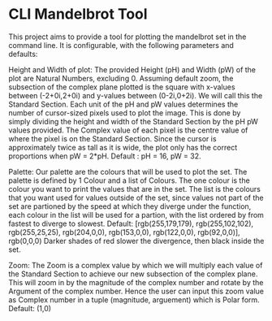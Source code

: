 # CLI Mandelbrot Tool

This project aims to provide a tool for plotting the mandelbrot set in the command line. 
It is configurable, with the following parameters and defaults:

Height and Width of plot:
The provided Height (pH) and Width (pW) of the plot are Natural Numbers, excluding 0.
Assuming default zoom, the subsection of the complex plane plotted is the square with x-values between (-2+0i,2+0i)
and y-values between (0-2i,0+2i). We will call this the Standard Section. Each unit of the pH and pW values determines the number of cursor-sized pixels 
used to plot the image. This is done by simply dividing the height and width of the Standard Section by the pH pW values provided. 
The Complex value of each pixel is the centre value of where the pixel is on the Standard Section. Since the cursor is approximately twice as tall as it is wide,
the plot only has the correct proportions when pW = 2*pH.
	Default : pH = 16, pW = 32.
	
Palette: 
Our palette are the colours that will be used to plot the set. The palette is defined by 1 Colour and a list of Colours. The one colour is the colour you
want to print the values that are in the set. The list is the colours that you want used for values outside of the set, since values not part of the set are
partioned by the speed at which they diverge under the function, each colour in the list will be used for a partion, with the list ordered by from fastest to diverge 
to slowest.
	Default: [rgb(255,179,179), rgb(255,102,102), rgb(255,25,25), rgb(204,0,0), rgb(153,0,0), rgb(122,0,0), rgb(92,0,0)], rgb(0,0,0)
	Darker shades of red slower the divergence, then black inside the set.

Zoom:
The Zoom is a complex value by which we will multiply each value of the Standard Section to achieve our new subsection of the complex plane. This will zoom in by the magnitude 
of the complex number and rotate by the Argument of the complex number. Hence the user can input this zoom value as Complex number in a tuple (magnitude, arguement) which is Polar form.
	Default: (1,0)
	
